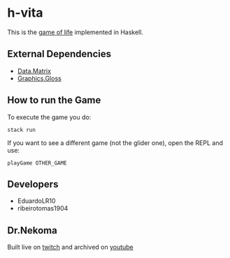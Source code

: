 # h-vita

This is the [game of life](https://en.wikipedia.org/wiki/Conway%27s_Game_of_Life) implemented in Haskell.

## External Dependencies

- [Data.Matrix](https://hackage.haskell.org/package/matrix-0.3.6.1/docs/Data-Matrix.html)
- [Graphics.Gloss](https://hackage.haskell.org/package/gloss)

## How to run the Game

To execute the game you do:

`stack run`

If you want to see a different game (not the glider one), open the REPL and use:

`playGame OTHER_GAME`

## Developers

- EduardoLR10
- ribeirotomas1904

## Dr.Nekoma

Built live on [twitch](https://www.twitch.tv/drnekoma) and archived on [youtube](https://www.youtube.com/channel/UCMyzdYsPiBU3xoqaOeahr6Q)
